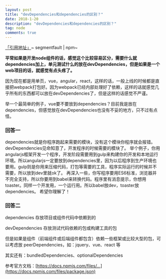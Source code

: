 ```yaml
---
layout: post
title: "devDependencies和dependencies的区别？"
date: 2018-1-20
description: "devDependencies和dependencies的区别？"
tag: node
comments: true
---
```


[「引用地址」](https://segmentfault.com/q/1010000007740149)~ segmentfault | npm~

**平常如果是开发node组件的话，感觉这个比较容易区分，需要什么就dependencies加上，单元测试什么的放在devDependencies，但是如果是一个web项目的话，就感觉有点头疼了。**

因为现在都是用单页，vue，angular，react，这样的话，一般上线的时候都是直接把webpack打包好。因为webpack已经内部处理好了依赖，这样的话就感觉几乎所有的东西都可以放在devDependencies了，但是这样的话感觉不严谨。

举一个最简单的例子，vue要不要放到dependencies？目前我是放在dependencies，但感觉放在devDependencies也没有不妥的地方，只不过有点怪。

### 回答一

dependencies就是你程序跑起来需要的模块，没有这个模块你程序就会报错。
devDependencies见命知意了，开发程序的时候需要的模块了。
举个例子，你用angularjs框架开发一个程序，开发阶段需要用到gulp来构建你的开发和本地运行环境。所以angularjs一定要放到dependencies里，因为以后程序到生产环境也要用。gulp则是你用来压缩代码，打包等需要的工具，程序实际运行的时候并不需要，所以放到dev里就ok了。
再深入一些，你写程序要用ES6标准，浏览器并不完全支持，所以你要用到babel来转换代码。程序里有消息提示，你想用toaster。同样一个开发用，一个运行用。所以babel放dev，toaster放dependencies。
希望你理解了！

### 回答二

dependencies 存放项目或组件代码中依赖到的

devDependencies 存放测试代码依赖的包或构建工具的包

但是如果是组件（前端组件或后端组件都包含）依赖一些框架或比较大型的包，可以考虑放 peerDependencies，如：jquery、vue、react 等

其实还有：bundledDependencies、optionalDependencies

参考官方文档：[https://docs.npmjs.com/files/...](https://docs.npmjs.com/files/package.json)
